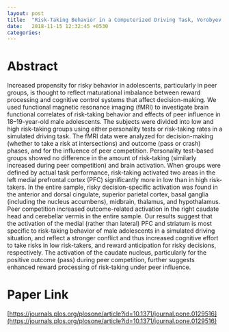 ```yaml
---
layout: post
title:  "Risk-Taking Behavior in a Computerized Driving Task, Vorobyev et al. (2015)"
date:   2018-11-15 12:32:45 +0530
categories:
---
```

# Abstract

Increased propensity for risky behavior in adolescents, particularly in peer groups, is thought to reflect maturational imbalance between reward processing and cognitive control systems that affect decision-making. We used functional magnetic resonance imaging (fMRI) to investigate brain functional correlates of risk-taking behavior and effects of peer influence in 18–19-year-old male adolescents. The subjects were divided into low and high risk-taking groups using either personality tests or risk-taking rates in a simulated driving task. The fMRI data were analyzed for decision-making (whether to take a risk at intersections) and outcome (pass or crash) phases, and for the influence of peer competition. Personality test-based groups showed no difference in the amount of risk-taking (similarly increased during peer competition) and brain activation. When groups were defined by actual task performance, risk-taking activated two areas in the left medial prefrontal cortex (PFC) significantly more in low than in high risk-takers. In the entire sample, risky decision-specific activation was found in the anterior and dorsal cingulate, superior parietal cortex, basal ganglia (including the nucleus accumbens), midbrain, thalamus, and hypothalamus. Peer competition increased outcome-related activation in the right caudate head and cerebellar vermis in the entire sample. Our results suggest that the activation of the medial (rather than lateral) PFC and striatum is most specific to risk-taking behavior of male adolescents in a simulated driving situation, and reflect a stronger conflict and thus increased cognitive effort to take risks in low risk-takers, and reward anticipation for risky decisions, respectively. The activation of the caudate nucleus, particularly for the positive outcome (pass) during peer competition, further suggests enhanced reward processing of risk-taking under peer influence.

# Paper Link
[https://journals.plos.org/plosone/article?id=10.1371/journal.pone.0129516](https://journals.plos.org/plosone/article?id=10.1371/journal.pone.0129516)